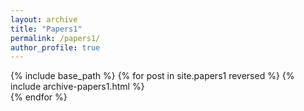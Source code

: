 ```yaml
---
layout: archive
title: "Papers1"
permalink: /papers1/
author_profile: true
---
```


{% include base_path %}
{% for post in site.papers1 reversed %}
   	{% include archive-papers1.html %}  
{% endfor %}
